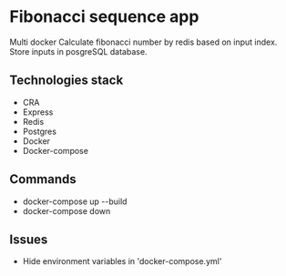 # Fibonacci sequence app
Multi docker
Calculate fibonacci number by redis based on input index.
Store inputs in posgreSQL database.

## Technologies stack
- CRA
- Express
- Redis
- Postgres
- Docker
- Docker-compose

## Commands
- docker-compose up --build
- docker-compose down

## Issues
- Hide environment variables in 'docker-compose.yml'
